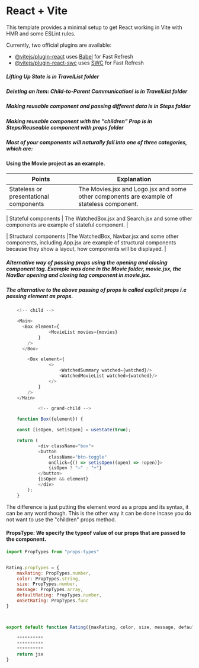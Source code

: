 # React + Vite

This template provides a minimal setup to get React working in Vite with HMR and some ESLint rules.

Currently, two official plugins are available:

- [@vitejs/plugin-react](https://github.com/vitejs/vite-plugin-react/blob/main/packages/plugin-react/README.md) uses [Babel](https://babeljs.io/) for Fast Refresh
- [@vitejs/plugin-react-swc](https://github.com/vitejs/vite-plugin-react-swc) uses [SWC](https://swc.rs/) for Fast Refresh

##### Lifting Up State is in TravelList folder

##### Deleting an Item: Child-to-Parent Communication! is in TravelList folder

##### Making reusable component and passing different data is in Steps folder

##### Making reusable component with the "children" Prop is in Steps/Reuseable component with props folder

##### Most of your components will naturally fall into one of three categories, which are:

#### Using the Movie project as an example.

| Points | Explanation |
| ------ | ----------- |
| Stateless or presentational components | The Movies.jsx and Logo.jsx and some other components are example of stateless component. |

| Stateful components | The WatchedBox.jsx and Search.jsx and some other components are example of stateful component. |

| Structural components |The WatchedBox, Navbar.jsx and some other components, including App.jsx are example of structural components because they show a layout, how components will be displayed. |

##### Alternative way of passing props using the opening and closing component tag. Example was done in the Movie folder, movie.jsx, the NavBar opening and closing tag component in movie.jsx.

##### The alternative to the above passing of props is called explicit props i.e passing element as props.

``` js
	<!-- child -->

    <Main>
      <Box element={
				<MovieList movies={movies} 
			}
		/>
      </Box>

      	<Box element={
				<>
					<WatchedSummary watched={watched}/>
					<WatchedMovieList watched={watched}/>
				</>
			}
		/>
    </Main>

```

``` js
			<!-- grand-child -->

	function Box({element}) {

	const [isOpen, setisOpen] = useState(true);

	return (
			<div className="box">
			<button
				className="btn-toggle"
				onClick={() => setisOpen((open) => !open)}>
				{isOpen ? "–" : "+"}
			</button>
			{isOpen && element}
			</div>
		);
	}

```

The difference is just putting the element word as a props and its syntax, it can be any word though. This is the other way it can be done incase you do not want to use the "children" props method.

#### PropsType: We specify the typeof value of our props that are passed to the component.

``` js
import PropTypes from "props-types"


Rating.propTypes = {
	maxRating: PropTypes.number,
	color: PropTypes.string,
	size: PropTypes.number,
	message: PropTypes.array,
	defaultRating: PropTypes.number,
	onSetRating: PropTypes.func
}



export default function Rating({maxRating, color, size, message, defaultRating, onSetRating}){

	**********
	**********
	**********
	return jsx
}

```